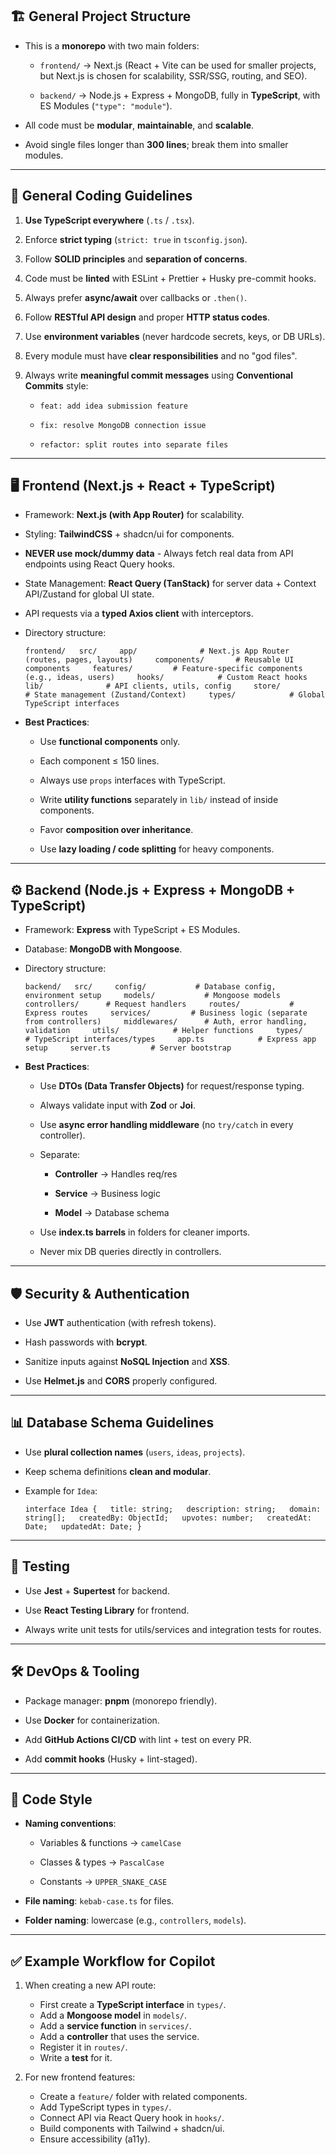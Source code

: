 ## 🏗️ General Project Structure

- This is a **monorepo** with two main folders:
    
    - `frontend/` → Next.js (React + Vite can be used for smaller projects, but Next.js is chosen for scalability, SSR/SSG, routing, and SEO).
        
    - `backend/` → Node.js + Express + MongoDB, fully in **TypeScript**, with ES Modules (`"type": "module"`).
        
- All code must be **modular**, **maintainable**, and **scalable**.
    
- Avoid single files longer than **300 lines**; break them into smaller modules.
    

---

## 🎯 General Coding Guidelines

1. **Use TypeScript everywhere** (`.ts` / `.tsx`).
    
2. Enforce **strict typing** (`strict: true` in `tsconfig.json`).
    
3. Follow **SOLID principles** and **separation of concerns**.
    
4. Code must be **linted** with ESLint + Prettier + Husky pre-commit hooks.
    
5. Always prefer **async/await** over callbacks or `.then()`.
    
6. Follow **RESTful API design** and proper **HTTP status codes**.
    
7. Use **environment variables** (never hardcode secrets, keys, or DB URLs).
    
8. Every module must have **clear responsibilities** and no "god files".
    
9. Always write **meaningful commit messages** using **Conventional Commits** style:
    
    - `feat: add idea submission feature`
        
    - `fix: resolve MongoDB connection issue`
        
    - `refactor: split routes into separate files`
        

---

## 🖥️ Frontend (Next.js + React + TypeScript)

- Framework: **Next.js (with App Router)** for scalability.
    
- Styling: **TailwindCSS** + shadcn/ui for components.

- **NEVER use mock/dummy data** - Always fetch real data from API endpoints using React Query hooks.
    
- State Management: **React Query (TanStack)** for server data + Context API/Zustand for global UI state.
    
- API requests via a **typed Axios client** with interceptors.
    
- Directory structure:
    
    `frontend/   src/     app/              # Next.js App Router (routes, pages, layouts)     components/       # Reusable UI components     features/         # Feature-specific components (e.g., ideas, users)     hooks/            # Custom React hooks     lib/              # API clients, utils, config     store/            # State management (Zustand/Context)     types/            # Global TypeScript interfaces`
    
- **Best Practices**:
    
    - Use **functional components** only.
        
    - Each component ≤ 150 lines.
        
    - Always use `props` interfaces with TypeScript.
        
    - Write **utility functions** separately in `lib/` instead of inside components.
        
    - Favor **composition over inheritance**.
        
    - Use **lazy loading / code splitting** for heavy components.
        

---

## ⚙️ Backend (Node.js + Express + MongoDB + TypeScript)

- Framework: **Express** with TypeScript + ES Modules.
    
- Database: **MongoDB with Mongoose**.
    
- Directory structure:
    
    `backend/   src/     config/           # Database config, environment setup     models/           # Mongoose models     controllers/      # Request handlers     routes/           # Express routes     services/         # Business logic (separate from controllers)     middlewares/      # Auth, error handling, validation     utils/            # Helper functions     types/            # TypeScript interfaces/types     app.ts            # Express app setup     server.ts         # Server bootstrap`
    
- **Best Practices**:
    
    - Use **DTOs (Data Transfer Objects)** for request/response typing.
        
    - Always validate input with **Zod** or **Joi**.
        
    - Use **async error handling middleware** (no `try/catch` in every controller).
        
    - Separate:
        
        - **Controller** → Handles req/res
            
        - **Service** → Business logic
            
        - **Model** → Database schema
            
    - Use **index.ts barrels** in folders for cleaner imports.
        
    - Never mix DB queries directly in controllers.
        

---

## 🛡️ Security & Authentication

- Use **JWT** authentication (with refresh tokens).
    
- Hash passwords with **bcrypt**.
    
- Sanitize inputs against **NoSQL Injection** and **XSS**.
    
- Use **Helmet.js** and **CORS** properly configured.
    

---

## 📊 Database Schema Guidelines

- Use **plural collection names** (`users`, `ideas`, `projects`).
    
- Keep schema definitions **clean and modular**.
    
- Example for `Idea`:
    
    `interface Idea {   title: string;   description: string;   domain: string[];   createdBy: ObjectId;   upvotes: number;   createdAt: Date;   updatedAt: Date; }`
    

---

## 🧪 Testing

- Use **Jest** + **Supertest** for backend.
    
- Use **React Testing Library** for frontend.
    
- Always write unit tests for utils/services and integration tests for routes.
    

---

## 🛠️ DevOps & Tooling

- Package manager: **pnpm** (monorepo friendly).
    
- Use **Docker** for containerization.
    
- Add **GitHub Actions CI/CD** with lint + test on every PR.
    
- Add **commit hooks** (Husky + lint-staged).
    

---

## 📏 Code Style

- **Naming conventions**:
    
    - Variables & functions → `camelCase`
        
    - Classes & types → `PascalCase`
        
    - Constants → `UPPER_SNAKE_CASE`
        
- **File naming**: `kebab-case.ts` for files.
    
- **Folder naming**: lowercase (e.g., `controllers`, `models`).
    

---

## ✅ Example Workflow for Copilot

1. When creating a new API route:
    
    - First create a **TypeScript interface** in `types/`.
    - Add a **Mongoose model** in `models/`.
    - Add a **service function** in `services/`.
    - Add a **controller** that uses the service.
    - Register it in `routes/`.
    - Write a **test** for it.
        
2. For new frontend features:
    
    - Create a `feature/` folder with related components.
    - Add TypeScript types in `types/`.
    - Connect API via React Query hook in `hooks/`.
    - Build components with Tailwind + shadcn/ui.
    - Ensure accessibility (a11y).